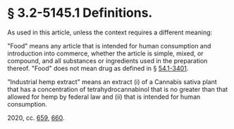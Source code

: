# § 3.2-5145.1 Definitions.

<p>As used in this article, unless the context requires a different meaning:</p><p>"Food" means any article that is intended for human consumption and introduction into commerce, whether the article is simple, mixed, or compound, and all substances or ingredients used in the preparation thereof. "Food" does not mean drug as defined in § <a href='/vacode/54.1-3401/'>54.1-3401</a>.</p><p>"Industrial hemp extract" means an extract (i) of a Cannabis sativa plant that has a concentration of tetrahydrocannabinol that is no greater than that allowed for hemp by federal law and (ii) that is intended for human consumption.</p><p>2020, cc. <a href='http://lis.virginia.gov/cgi-bin/legp604.exe?201+ful+CHAP0659'>659</a>, <a href='http://lis.virginia.gov/cgi-bin/legp604.exe?201+ful+CHAP0660'>660</a>.</p>